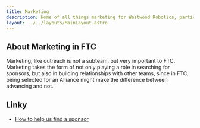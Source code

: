 ```yaml
---
title: Marketing
description: Home of all things marketing for Westwood Robotics, particular matters pertaining to FTC.
layout: ../../layouts/MainLayout.astro
---
```


## About Marketing in FTC
Marketing, like outreach is not a subteam, but very important to FTC. Marketing takes the form of not only playing a role in searching for sponsors, but also in building relationships with other teams, since in FTC, being selected for an Alliance might make the difference between advancing and not.

## Linky
- [How to help us find a sponsor](./how-to-help-with-sponsors)